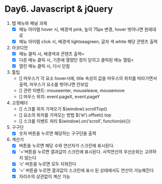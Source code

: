 # Day6. Javascript & jQuery

1. 탭 메뉴와 패널 과제<br>
    - [x] 메뉴 아이템 hover 시, 배경색 pink, 높이 75px 변경, hover 벗어나면 원래대로
    - [x] 메뉴 아이템 click 시, 배경색 lightseagreen, 글자 색 white 해당 콘텐츠 출력
2. 아코디언
    - [x] 메뉴 클릭 시, 배경색과 콘텐츠 출력<
    - [x] 다른 메뉴 클릭 시, 기존에 열렸던 창이 닫히고 클릭된 메뉴 열림<
    - [x] 열린 메뉴 클릭 시, 다시 닫힘
3. 툴팁
    - [] 마우스가 각 요소 hover시에, title 속성의 값을 마우스의 위치를 따라가면서 출력, 마우스가 요소를 벗어나면 안보임
    - [] 관련 이벤트: mouseenter, mouseleave, mousemove
    - [] 마우스 위치: event.pageX, event.pageY
4. 고정헤더
    - [] 스크롤 위치 가져오기 $(window).scrollTop()
    - [] 요소의 위치를 가져오는 방법 $(‘el’).offset().top
    - [] 스크롤 이벤트 처리 $(window).on(‘scroll’, function(e){})
5. 구구단
    - [x] 숫자 버튼을 누르면 해당하는 구구단을 출력
6. 계산기
    - [x] 버튼을 누르면 해당 수와 연산자가 스크린에 표시된다.
    - [x] '='버튼을 누르면 결과값이 스크린에 표시된다. 사칙연산의 우선순위는 고려하지 않는다
    - [x] 'c' 버튼을 누르면 모두 지워진다
    - [x] '=' 버튼을 누르면 결과값이 스크린에 표시 된 상태에서도 연산이 가능해진다
    - [x] 자리수의 상관없이 계산 가능
